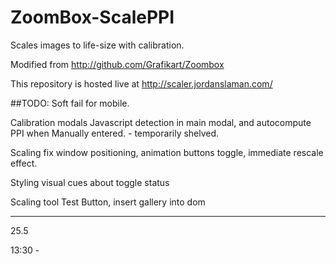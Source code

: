 # ZoomBox-ScalePPI
Scales images to life-size with calibration.

Modified from http://github.com/Grafikart/Zoombox

This repository is hosted live at http://scaler.jordanslaman.com/

##TODO:
Soft fail for mobile.

Calibration modals
	Javascript detection in main modal, and autocompute PPI when Manually entered. - temporarily shelved.


Scaling
	fix window positioning, animation
	buttons toggle, immediate rescale effect.

Styling
	visual cues about toggle status

Scaling tool
	Test Button, insert gallery into dom

---

25.5


13:30 - 
